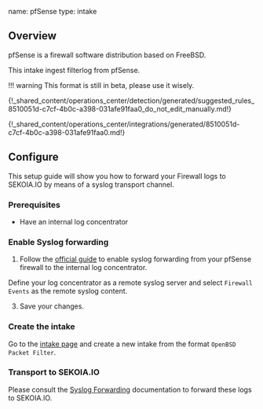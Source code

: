 name: pfSense
type: intake

## Overview

pfSense is a firewall software distribution based on FreeBSD.

This intake ingest filterlog from pfSense.

!!! warning
    This format is still in beta, please use it wisely.

{!_shared_content/operations_center/detection/generated/suggested_rules_8510051d-c7cf-4b0c-a398-031afe91faa0_do_not_edit_manually.md!}

{!_shared_content/operations_center/integrations/generated/8510051d-c7cf-4b0c-a398-031afe91faa0.md!}

## Configure

This setup guide will show you how to forward your Firewall logs
to SEKOIA.IO by means of a syslog transport channel.

### Prerequisites

- Have an internal log concentrator

### Enable Syslog forwarding

1. Follow the [official guide](https://docs.netgate.com/pfsense/en/latest/monitoring/logs/remote.html) to enable syslog forwarding from your pfSense firewall to the internal log concentrator.

Define your log concentrator as a remote syslog server and select `Firewall Events` as the remote syslog content.

3. Save your changes.

### Create the intake

Go to the [intake page](https://app.sekoia.io/operations/intakes) and create a new intake from the format `OpenBSD Packet Filter`.

### Transport to SEKOIA.IO

Please consult the [Syslog Forwarding](../../../ingestion_methods/sekoiaio_docker_concentrator/) documentation to forward these logs to SEKOIA.IO.





